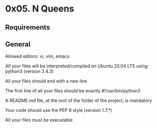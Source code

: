 # 0x05. N Queens
## Requirements
## General
Allowed editors: vi, vim, emacs

All your files will be interpreted/compiled on Ubuntu 20.04 LTS using python3 (version 3.4.3)

All your files should end with a new line

The first line of all your files should be exactly #!/usr/bin/python3

A README.md file, at the root of the folder of the project, is mandatory

Your code should use the PEP 8 style (version 1.7.*)

All your files must be executable